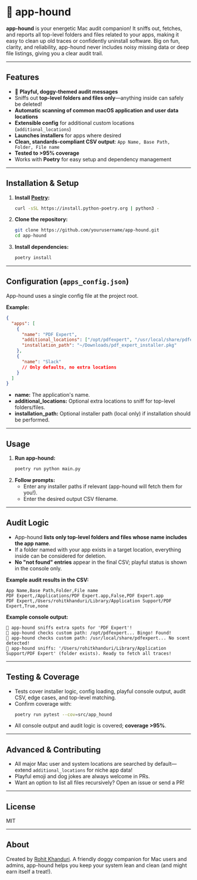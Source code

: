 # 🐶 app-hound

**app-hound** is your energetic Mac audit companion! It sniffs out, fetches, and reports all top-level folders and files related to your apps, making it easy to clean up old traces or confidently uninstall software. Big on fun, clarity, and reliability, app-hound never includes noisy missing data or deep file listings, giving you a clear audit trail.

***

## Features

- 🐶 **Playful, doggy-themed audit messages**
- Sniffs out **top-level folders and files only**—anything inside can safely be deleted!
- **Automatic scanning of common macOS application and user data locations**
- **Extensible config** for additional custom locations (`additional_locations`)
- **Launches installers** for apps where desired
- **Clean, standards-compliant CSV output**:
  `App Name, Base Path, Folder, File name`
- **Tested to >95% coverage**
- Works with __Poetry__ for easy setup and dependency management

***

## Installation & Setup

1. **Install [Poetry](https://python-poetry.org/docs/#installation):**
   ```bash
   curl -sSL https://install.python-poetry.org | python3 -
   ```

2. **Clone the repository:**
   ```bash
   git clone https://github.com/yourusername/app-hound.git
   cd app-hound
   ```

3. **Install dependencies:**
   ```bash
   poetry install
   ```

***

## Configuration (`apps_config.json`)

App-hound uses a single config file at the project root.

**Example:**
```json
{
  "apps": [
    {
      "name": "PDF Expert",
      "additional_locations": ["/opt/pdfexpert", "/usr/local/share/pdfexpert"],
      "installation_path": "~/Downloads/pdf_expert_installer.pkg"
    },
    {
      "name": "Slack"
      // Only defaults, no extra locations
    }
  ]
}
```

- **name:** The application's name.
- **additional_locations:** Optional extra locations to sniff for top-level folders/files.
- **installation_path:** Optional installer path (local only) if installation should be performed.

***

## Usage

1. **Run app-hound:**
   ```bash
   poetry run python main.py
   ```
2. **Follow prompts:**
   - Enter any installer paths if relevant (app-hound will fetch them for you!).
   - Enter the desired output CSV filename.

***

## Audit Logic

- App-hound **lists only top-level folders and files whose name includes the app name**.
- If a folder named with your app exists in a target location, everything inside can be considered for deletion.
- **No "not found" entries** appear in the final CSV; playful status is shown in the console only.

**Example audit results in the CSV:**
```
App Name,Base Path,Folder,File name
PDF Expert,/Applications/PDF Expert.app,False,PDF Expert.app
PDF Expert,/Users/rohitkhanduri/Library/Application Support/PDF Expert,True,none
```

**Example console output:**
```
🐶 app-hound sniffs extra spots for 'PDF Expert'!
🐶 app-hound checks custom path: /opt/pdfexpert... Bingo! Found!
🐶 app-hound checks custom path: /usr/local/share/pdfexpert... No scent detected!
🐶 app-hound sniffs: '/Users/rohitkhanduri/Library/Application Support/PDF Expert' (folder exists). Ready to fetch all traces!
```

***

## Testing & Coverage

- Tests cover installer logic, config loading, playful console output, audit CSV, edge cases, and top-level matching.
- Confirm coverage with:
  ```bash
  poetry run pytest --cov=src/app_hound
  ```
- All console output and audit logic is covered; **coverage >95%**.

***

## Advanced & Contributing

- All major Mac user and system locations are searched by default—extend `additional_locations` for niche app data!
- Playful emoji and dog jokes are always welcome in PRs.
- Want an option to list all files recursively? Open an issue or send a PR!

***

## License

MIT

***

## About

Created by [Rohit Khanduri](https://github.com/rohit1901).
A friendly doggy companion for Mac users and admins, app-hound helps you keep your system lean and clean (and might earn itself a treat!).
